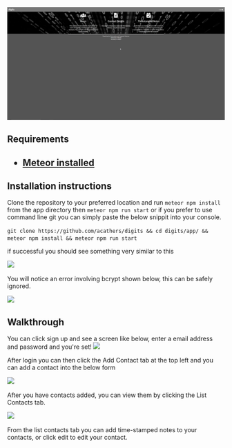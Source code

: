 <img src="doc/landing.png">
<h2>Requirements<h2>
<ul>
<li><a href="https://www.meteor.com/install">Meteor installed</a></li>
</ul>

<h2> Installation instructions </h2>

Clone the repository to your preferred location and run ```meteor npm install``` from the app directory
then ```meteor npm run start``` or if you
prefer to use command line git you can simply paste the below snippit into your console.

```git clone https://github.com/acathers/digits && cd digits/app/ && meteor npm install && meteor npm run start```

if successful you should see something very similar to this

<img src="doc/install.png">

You will notice an error involving bcrypt shown below, this can be safely ignored.

<img src="doc/bcrypt.png">

<h2>Walkthrough</h2>

You can click sign up and see a screen like below, enter a email address and password and you're set!
<img src="doc/register.png">

After login you can then click the Add Contact tab at the top left and you can add a contact into the below form

<img src="doc/add-contact.png">

After you have contacts added, you can view them by clicking the List Contacts tab.

<img src="doc/list-contacts.png">

From the list contacts tab you can add time-stamped notes to your contacts, or click edit to edit your contact.




